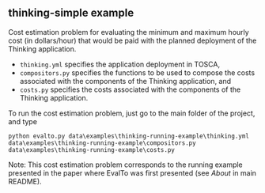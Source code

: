 ## thinking-simple example

Cost estimation problem for evaluating the minimum and maximum hourly cost (in dollars/hour) that would be paid with the planned  deployment of the Thinking application.
* `thinking.yml` specifies the application deployment in TOSCA,
* `compositors.py` specifies the functions to be used to compose the costs associated with the components of the Thinking application, and
* `costs.py` specifies the costs associated with the components of the Thinking application.

To run the cost estimation problem, just go to the main folder of the project, and type

```
python evalto.py data\examples\thinking-running-example\thinking.yml data\examples\thinking-running-example\compositors.py data\examples\thinking-running-example\costs.py
```

Note: This cost estimation problem corresponds to the running example presented in the paper where EvalTo was first presented (see _About_ in main README).
